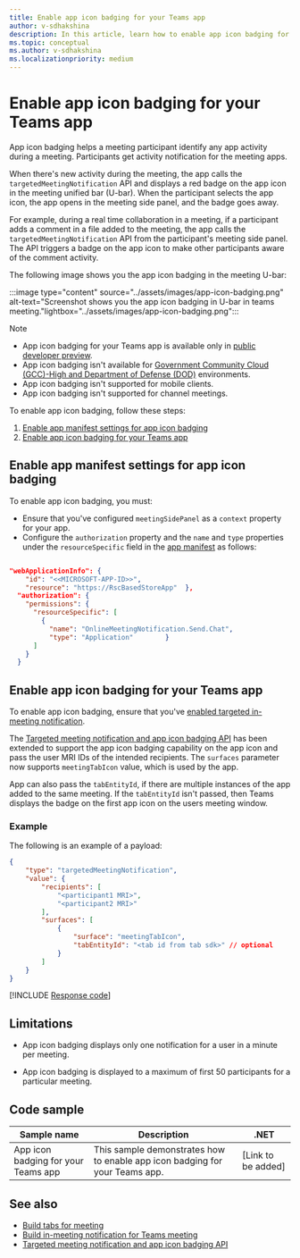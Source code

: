 ```yaml
---
title: Enable app icon badging for your Teams app
author: v-sdhakshina
description: In this article, learn how to enable app icon badging for your Microsoft Teams app in meeting.
ms.topic: conceptual
ms.author: v-sdhakshina
ms.localizationpriority: medium
---
```


# Enable app icon badging for your Teams app

App icon badging helps a meeting participant identify any app activity during a meeting. Participants get activity notification for the meeting apps.

When there's new activity during the meeting, the app calls the `targetedMeetingNotification` API and displays a red badge on the app icon in the meeting unified bar (U-bar). When the participant selects the app icon, the app opens in the meeting side panel, and the badge goes away.

For example, during a real time collaboration in a meeting, if a participant adds a comment in a file added to the meeting, the app calls the `targetedMeetingNotification` API from the participant's meeting side panel. The API triggers a badge on the app icon to make other participants aware of the comment activity.

The following image shows you the app icon badging in the meeting U-bar:

:::image type="content" source="../assets/images/app-icon-badging.png" alt-text="Screenshot shows you the app icon badging in U-bar in teams meeting."lightbox="../assets/images/app-icon-badging.png":::

> [!NOTE]
>
> * App icon badging for your Teams app is available only in [public developer preview](~/resources/dev-preview/developer-preview-intro.md).
> * App icon badging isn't available for [Government Community Cloud (GCC)-High and Department of Defense (DOD)](~/concepts/app-fundamentals-overview.md#government-community-cloud) environments.
> * App icon badging isn't supported for mobile clients.
> * App icon badging isn't supported for channel meetings.

To enable app icon badging, follow these steps:

1. [Enable app manifest settings for app icon badging](#enable-app-manifest-settings-for-app-icon-badging)
1. [Enable app icon badging for your Teams app](#enable-app-icon-badging-for-your-teams-app)

## Enable app manifest settings for app icon badging

To enable app icon badging, you must:

* Ensure that you've configured `meetingSidePanel` as a `context` property for your app.
* Configure the `authorization` property and the `name` and `type` properties under the `resourceSpecific` field in the [app manifest](../resources/schema/manifest-schema.md#authorization) as follows:

```json

"webApplicationInfo": {
    "id": "<<MICROSOFT-APP-ID>>",
    "resource": "https://RscBasedStoreApp"  },
  "authorization": {
    "permissions": {
      "resourceSpecific": [
        {
          "name": "OnlineMeetingNotification.Send.Chat",
          "type": "Application"        }
      ]
    }
  }
```

## Enable app icon badging for your Teams app

To enable app icon badging, ensure that you've [enabled targeted in-meeting notification](in-meeting-notification-for-meeting.md#enable-targeted-in-meeting-notification).

The [Targeted meeting notification and app icon badging API](meeting-apps-apis.md#targeted-meeting-notification-and-app-icon-badging-api) has been extended to support the app icon badging capability on the app icon and pass the user MRI IDs of the intended recipients. The `surfaces` parameter now supports `meetingTabIcon` value, which is used by the app.

App can also pass the `tabEntityId`, if there are multiple instances of the app added to the same meeting. If the `tabEntityId` isn't passed, then Teams displays the badge on the first app icon on the users meeting window.

### Example

The following is an example of a payload:

```json
{
    "type": "targetedMeetingNotification",
    "value": {
        "recipients": [
            "<participant1 MRI>",
            "<participant2 MRI>" 
        ],
        "surfaces": [
            {
                "surface": "meetingTabIcon",
                "tabEntityId": "<tab id from tab sdk>" // optional           
            }
        ]
    }
}

```

[!INCLUDE [Response code](../includes/meeting-response-code.md)]

## Limitations

* App icon badging displays only one notification for a user in a minute per meeting.

* App icon badging is displayed to a maximum of first 50 participants for a particular meeting.

## Code sample

|Sample name | Description | .NET |
|----------------|-----------------|--------------|
| App icon badging for your Teams app | This sample demonstrates how to enable app icon badging for your Teams app. | [Link to be added] |

## See also

* [Build tabs for meeting](build-tabs-for-meeting.md)
* [Build in-meeting notification for Teams meeting](in-meeting-notification-for-meeting.md)
* [Targeted meeting notification and app icon badging API](meeting-apps-apis.md#targeted-meeting-notification-and-app-icon-badging-api)
